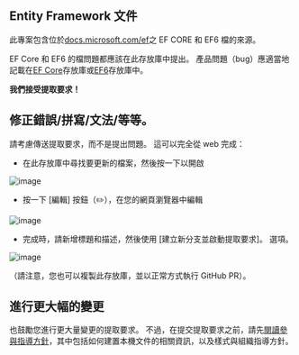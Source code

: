 ## <a name="entity-framework-docs"></a>Entity Framework 文件

此專案包含位於[docs.microsoft.com/ef](https://docs.microsoft.com/ef/)之 EF CORE 和 EF6 檔的來源。 

EF Core 和 EF6 的檔問題都應該在此存放庫中提出。 產品問題（bug）應適當地記載在[EF Core](https://github.com/dotnet/efcore)存放庫或[EF6](https://github.com/dotnet/ef6)存放庫中。

**我們接受提取要求！**

## <a name="fixing-typosspellinggrammaretc"></a>修正錯誤/拼寫/文法/等等。

請考慮傳送提取要求，而不是提出問題。 這可以完全從 web 完成：

* 在此存放庫中尋找要更新的檔案，然後按一下以開啟

![image](https://user-images.githubusercontent.com/1430078/64454137-10199400-d09f-11e9-9d1a-b7fdca2c518e.png)

* 按一下 [編輯] 按鈕（✏️），在您的網頁瀏覽器中編輯

![image](https://user-images.githubusercontent.com/1430078/64454321-85856480-d09f-11e9-85a6-1c93bc6611e2.png)

* 完成時，請新增標題和描述，然後使用 [建立新分支並啟動提取要求]。 選項。

![image](https://user-images.githubusercontent.com/1430078/64454455-dac17600-d09f-11e9-922b-0346117011f5.png)

（請注意，您也可以複製此存放庫，並以正常方式執行 GitHub PR）。

## <a name="making-more-substantial-changes"></a>進行更大幅的變更

也鼓勵您進行更大量變更的提取要求。 不過，在提交提取要求之前，請先[閱讀參與指導方針](CONTRIBUTING.md)，其中包括如何建置本機文件的相關資訊，以及樣式與組織指導方針。
